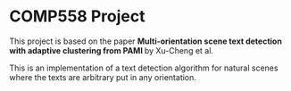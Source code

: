 # COMP558 Project
This project is based on the paper <b>Multi-orientation scene text detection with adaptive clustering from PAMI </b> by Xu-Cheng et al.

This is an implementation of a text detection algorithm for natural scenes where the texts are arbitrary put in any orientation. 


